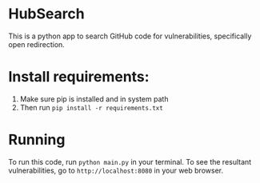 # HubSearch
This is a python app to search GitHub code for vulnerabilities, specifically open redirection.

# Install requirements:
1. Make sure pip is installed and in system path
2. Then run `pip install -r requirements.txt`

# Running
To run this code, run `python main.py` in your terminal.
To see the resultant vulnerabilities, go to `http://localhost:8080` in your web browser.
